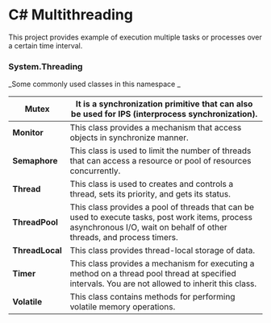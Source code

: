 # C# Multithreading
This project provides example of execution multiple tasks or processes over a certain time interval.


### System.Threading 
_Some commonly used classes in this namespace _

| **Mutex** | It is a synchronization primitive that can also be used for IPS (interprocess synchronization). |
|--|--|
| **Monitor** |  This class provides a mechanism that access objects in synchronize manner.|
| **Semaphore** |  This class is used to limit the number of threads that can access a resource or pool of resources concurrently.|
| **Thread** |  This class is used to creates and controls a thread, sets its priority, and gets its status.|
| **ThreadPool** | This class provides a pool of threads that can be used to execute tasks, post work items, process asynchronous I/O, wait on behalf of other threads, and process timers.|
| **ThreadLocal** |  This class provides thread-local storage of data.|
| **Timer** |  This class provides a mechanism for executing a method on a thread pool thread at specified intervals. You are not allowed to inherit this class.|
| **Volatile** |  This class contains methods for performing volatile memory operations.|
